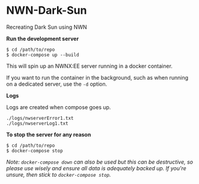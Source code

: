 # NWN-Dark-Sun
Recreating Dark Sun using NWN

**Run the development server**

```
$ cd /path/to/repo
$ docker-compose up --build
```
This will spin up an NWNX:EE server running in a docker container.

If you want to run the container in the background, such as when running on a dedicated server, use the `-d` option.


**Logs**

Logs are created when compose goes up.
```
./logs/nwserverError1.txt
./logs/nwserverLog1.txt
```


**To stop the server for any reason**

```
$ cd /path/to/repo
$ docker-compose stop
```
_Note: `docker-compose down` can also be used but this can be destructive, so please use wisely and ensure all data is adequately backed up. If you're unsure, then stick to `docker-compose stop`._